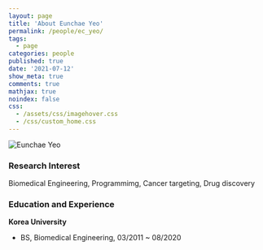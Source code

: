 ```yaml
---
layout: page
title: 'About Eunchae Yeo'
permalink: /people/ec_yeo/
tags:
  - page
categories: people
published: true
date: '2021-07-12'
show_meta: true
comments: true
mathjax: true
noindex: false
css: 
  - /assets/css/imagehover.css
  - /css/custom_home.css
---
```


<div class="row">
<div class="col"><div class="holder smooth">
    <img src="{{ site.url }}/assets/img/people/ec_yeo.png" alt="Eunchae Yeo" />
</div></div>
</div>


### Research Interest
Biomedical Engineering, Programmimg, Cancer targeting, Drug discovery

### Education and Experience

**Korea University**
- BS, Biomedical Engineering, 03/2011 ~ 08/2020

